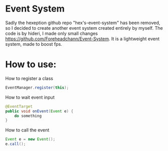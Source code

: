 # Event System
Sadly the hexeption github repo "hex's-event-system" has been removed, so I decided to create another event system created entirely by myself. The code is by hideri, I made only small changes https://github.com/Foreheadchann/Event-System. It is a lightweight event system, made to boost fps.

# How to use:
How to register a class
```java
EventManager.register(this);
```
How to wait event input
```java
@EventTarget
public void onEvent(Event e) {
    do something
}
```
How to call the event
```java
Event e = new Event();
e.call();
```